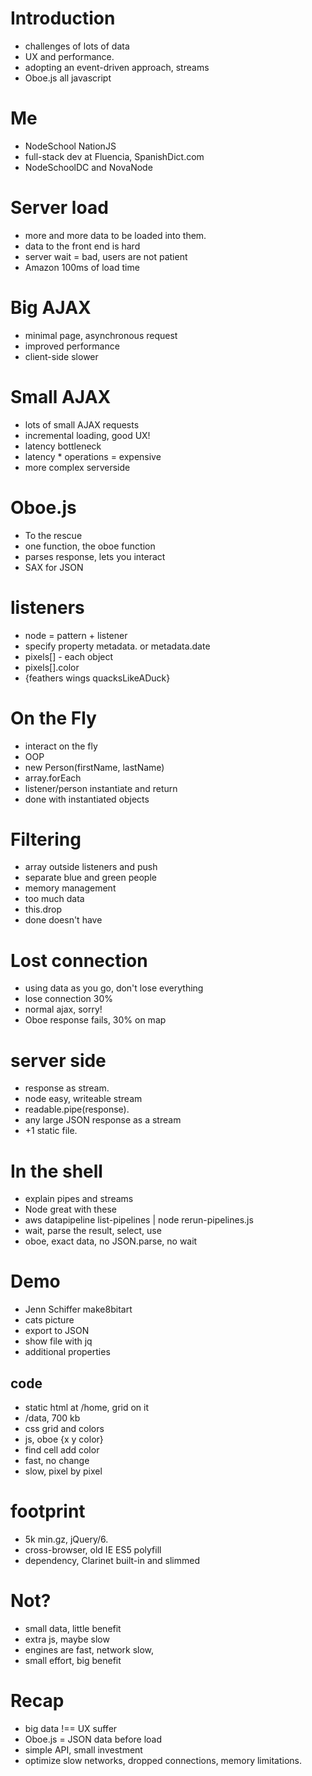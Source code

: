 # Introduction
- challenges of lots of data
- UX and performance.
- adopting an event-driven approach, streams
- Oboe.js all javascript

# Me
- NodeSchool NationJS
- full-stack dev at Fluencia, SpanishDict.com
- NodeSchoolDC and NovaNode

# Server load
- more and more data to be loaded into them.
- data to the front end is hard
- server wait = bad, users are not patient
- Amazon 100ms of load time

# Big AJAX
- minimal page, asynchronous request
- improved performance
- client-side slower

# Small AJAX

- lots of small AJAX requests
- incremental loading, good UX!
- latency bottleneck
- latency * operations = expensive
- more complex serverside

# Oboe.js
- To the rescue
- one function, the oboe function
- parses response, lets you interact
- SAX for JSON

# listeners
- node = pattern + listener
- specify property metadata. or metadata.date
- pixels[] - each object
- pixels[].color
- {feathers wings quacksLikeADuck}

# On the Fly

- interact on the fly
- OOP
- new Person(firstName, lastName)
- array.forEach
- listener/person instantiate and return
- done with instantiated objects

# Filtering
- array outside listeners and push
- separate blue and green people
- memory management
- too much data
- this.drop
- done doesn't have

# Lost connection

- using data as you go, don't lose everything
- lose connection 30%
- normal ajax, sorry!
- Oboe response fails, 30% on map

# server side
- response as stream.
- node easy, writeable stream
- readable.pipe(response).
- any large JSON response as a stream
- +1 static file.

# In the shell
- explain pipes and streams
- Node great with these
- aws datapipeline list-pipelines | node rerun-pipelines.js
- wait, parse the result, select, use
- oboe, exact data, no JSON.parse, no wait

# Demo

- Jenn Schiffer make8bitart
- cats picture
- export to JSON
- show file with jq
- additional properties

## code
- static html at /home, grid on it
- /data, 700 kb
- css grid and colors
- js, oboe {x y color}
- find cell add color
- fast, no change
- slow, pixel by pixel

# footprint
- 5k min.gz, jQuery/6.
- cross-browser, old IE ES5 polyfill
- dependency, Clarinet built-in and slimmed

# Not?
- small data, little benefit
- extra js, maybe slow
- engines are fast, network slow,
- small effort, big benefit

# Recap
- big data !== UX suffer
- Oboe.js = JSON data before load
- simple API, small investment
- optimize slow networks, dropped connections, memory limitations.

